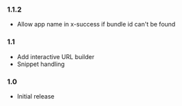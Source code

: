 ### 1.1.2

- Allow app name in x-success if bundle id can't be found

### 1.1

- Add interactive URL builder
- Snippet handling

### 1.0

- Initial release
